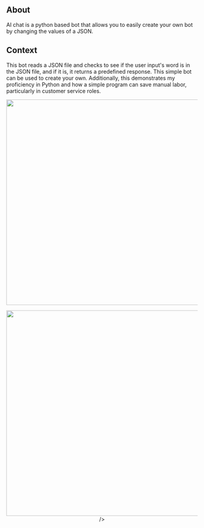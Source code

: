 ## About

AI chat is a python based bot that allows you to easily create your own bot by changing the values of a JSON.

## Context

This bot reads a JSON file and checks to see if the user input's word is in the JSON file, and if it is, it returns a predefined response. This simple bot can be used to create your own. Additionally, this demonstrates my proficiency in Python and how a simple program can save manual labor, particularly in customer service roles.

<p align="center" width="100%">
<img
      src="https://imageserver.jtagaca.live/ai_python_chat1.gif"
      height=540px width=900px
   />
      </p>
<p align="center" width="100%">
      <img
      src="https://imageserver.jtagaca.live/ai_python_chat2.gif.png"
      height=540px width=1080px

/>
